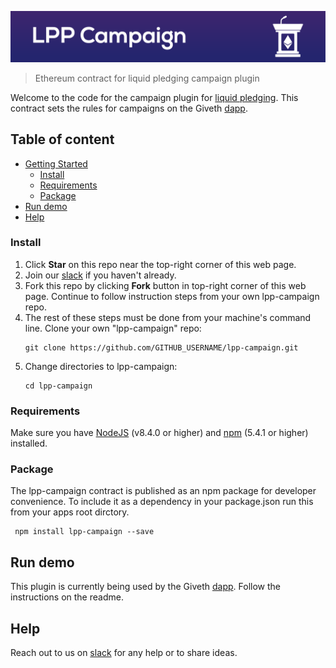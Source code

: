 ![LPP Campaign~](readme-header.png)

> Ethereum contract for liquid pledging campaign plugin

Welcome to the code for the campaign plugin for [liquid pledging](https://github.com/Giveth/lpp-campaign). This contract sets the rules for campaigns on the Giveth [dapp](https://github.com/Giveth/giveth-dapp).

## Table of content

- [Getting Started](#getting-started)
    - [Install](#install)
    - [Requirements](#requirements)
    - [Package](#package)
- [Run demo](#run-demo)
- [Help](#help)

### Install
1. Click **Star** on this repo near the top-right corner of this web page.
2. Join our [slack](http://slack.giveth.io) if you haven't already.
3. Fork this repo by clicking **Fork** button in top-right corner of this web page. Continue to follow instruction steps from your own lpp-campaign repo.
5. The rest of these steps must be done from your machine's command line. Clone your own "lpp-campaign" repo: 
    ```
    git clone https://github.com/GITHUB_USERNAME/lpp-campaign.git
    ```
6. Change directories to lpp-campaign:
    ```
    cd lpp-campaign
    ```

### Requirements
Make sure you have [NodeJS](https://nodejs.org/) (v8.4.0 or higher) and [npm](https://www.npmjs.com/) (5.4.1 or higher) installed.

### Package
The lpp-campaign contract is published as an npm package for developer convenience. To include it as a dependency in your package.json run this from your apps root dirctory.
```
 npm install lpp-campaign --save
```

## Run demo
This plugin is currently being used by the Giveth [dapp](https://github.com/Giveth/giveth-dapp). Follow the instructions on the readme.

## Help
Reach out to us on [slack](http://slack.giveth.io) for any help or to share ideas.
